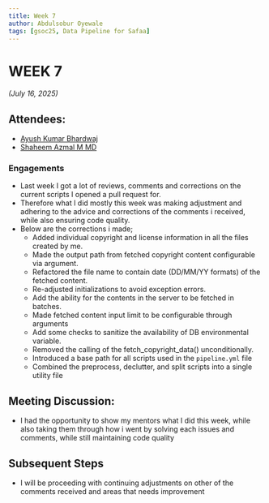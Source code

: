 ```yaml
---
title: Week 7
author: Abdulsobur Oyewale
tags: [gsoc25, Data Pipeline for Safaa]
---
```


<!--
SPDX-License-Identifier: CC-BY-SA-4.0

SPDX-FileCopyrightText: 2025 Abdulsobur Oyewale <oyewaleabdulsobur@gmail.com>
-->

# WEEK 7
*(July 16, 2025)*

## Attendees:
- [Ayush Kumar Bhardwaj](https://github.com/hastagAB)
- [Shaheem Azmal M MD](https://github.com/shaheemazmalmmd)

### Engagements
* Last week I got a lot of reviews, comments and corrections on the current scripts I opened a pull request for.
* Therefore what I did mostly this week was making adjustment and adhering to the advice and corrections of the comments i received, while also ensuring code quality.
* Below are the corrections i made;
  - Added individual copyright and license information in all the files created by me.
  - Made the output path from fetched copyright content configurable via argument.
  - Refactored the file name to contain date (DD/MM/YY formats) of the fetched content.
  - Re-adjusted initializations to avoid exception errors.
  - Add the ability for the contents in the server to be fetched in batches.
  - Made fetched content input limit to be configurable through arguments
  - Add some checks to sanitize the availability of DB environmental variable.
  - Removed the calling of the fetch_copyright_data() unconditionally.
  - Introduced a base path for all scripts used in the `pipeline.yml` file
  - Combined the preprocess, declutter, and split scripts into a single utility file


## Meeting Discussion:
* I had the opportunity to show my mentors what I did this week, while also taking them through how i went by solving each issues and comments, while still maintaining code quality

## Subsequent Steps
* I will be proceeding with continuing adjustments on other of the comments received and areas that needs improvement